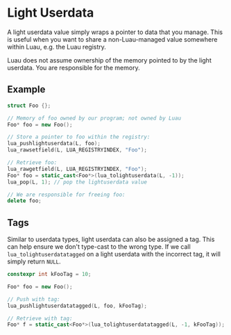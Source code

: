 # Light Userdata

A light userdata value simply wraps a pointer to data that you manage. This is useful when you want to share a non-Luau-managed value somewhere within Luau, e.g. the Luau registry.

Luau does not assume ownership of the memory pointed to by the light userdata. You are responsible for the memory.

## Example

```cpp
struct Foo {};

// Memory of foo owned by our program; not owned by Luau
Foo* foo = new Foo();

// Store a pointer to foo within the registry:
lua_pushlightuserdata(L, foo);
lua_rawsetfield(L, LUA_REGISTRYINDEX, "Foo");

// Retrieve foo:
lua_rawgetfield(L, LUA_REGISTRYINDEX, "Foo");
Foo* foo = static_cast<Foo*>(lua_tolightuserdata(L, -1));
lua_pop(L, 1); // pop the lightuserdata value

// We are responsible for freeing foo:
delete foo;
```

## Tags

Similar to userdata types, light userdata can also be assigned a tag. This can help ensure we don't type-cast to the wrong type. If we call `lua_tolightuserdatatagged` on a light userdata with the incorrect tag, it will simply return `NULL`.

```cpp
constexpr int kFooTag = 10;

Foo* foo = new Foo();

// Push with tag:
lua_pushlightuserdatatagged(L, foo, kFooTag);

// Retrieve with tag:
Foo* f = static_cast<Foo*>(lua_tolightuserdatatagged(L, -1, kFooTag));
```

